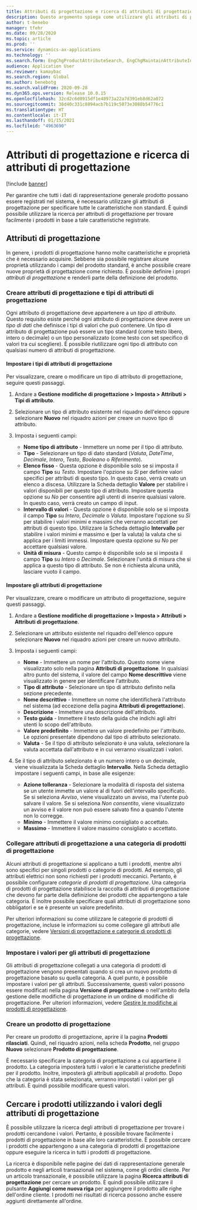 ```yaml
---
title: Attributi di progettazione e ricerca di attributi di progettazione
description: Questo argomento spiega come utilizzare gli attributi di progettazione per specificare tutte le caratteristiche non standard al fine di garantire che tutti i dati di rappresentazione generale prodotto possano essere registrati nel sistema. Spiega inoltre come utilizzare la ricerca per attributi di progettazione per trovare facilmente i prodotti in base a tale caratteristiche registrate.
author: t-benebo
manager: tfehr
ms.date: 09/28/2020
ms.topic: article
ms.prod: ''
ms.service: dynamics-ax-applications
ms.technology: ''
ms.search.form: EngChgProductAttributeSearch, EngChgMaintainAttributeInheritance, EngChgAttribute
audience: Application User
ms.reviewer: kamaybac
ms.search.region: Global
ms.author: benebotg
ms.search.validFrom: 2020-09-28
ms.dyn365.ops.version: Release 10.0.15
ms.openlocfilehash: 32cd2c6d0915df1e48973a22a7d391eb8d62a072
ms.sourcegitcommit: 38d40c331c8894acb7b119c5073e3088b54776c1
ms.translationtype: HT
ms.contentlocale: it-IT
ms.lasthandoff: 01/15/2021
ms.locfileid: "4963690"
---
```

# <a name="engineering-attributes-and-engineering-attribute-search"></a>Attributi di progettazione e ricerca di attributi di progettazione

[!include [banner](../includes/banner.md)]

Per garantire che tutti i dati di rappresentazione generale prodotto possano essere registrati nel sistema, è necessario utilizzare gli attributi di progettazione per specificare tutte le caratteristiche non standard. È quindi possibile utilizzare la ricerca per attributi di progettazione per trovare facilmente i prodotti in base a tale caratteristiche registrate.

## <a name="engineering-attributes"></a>Attributi di progettazione

In genere, i prodotti di progettazione hanno molte caratteristiche e proprietà che è necessario acquisire. Sebbene sia possibile registrare alcune proprietà utilizzando i campi del prodotto standard, è anche possibile creare nuove proprietà di progettazione come richiesto. È possibile definire i propri *attributi di progettazione* e renderli parte della definizione del prodotto.

### <a name="create-engineering-attributes-and-attribute-types"></a>Creare attributi di progettazione e tipi di attributi di progettazione

Ogni attributo di progettazione deve appartenere a un *tipo di attributo*. Questo requisito esiste perché ogni attributo di progettazione deve avere un *tipo di dati* che definisce i tipi di valori che può contenere. Un tipo di attributo di progettazione può essere un tipo standard (come testo libero, intero o decimale) o un tipo personalizzato (come testo con set specifico di valori tra cui scegliere). È possibile riutilizzare ogni tipo di attributo con qualsiasi numero di attributi di progettazione.

#### <a name="set-up-engineering-attribute-types"></a>Impostare i tipi di attributi di progettazione

Per visualizzare, creare o modificare un tipo di attributo di progettazione, seguire questi passaggi.

1. Andare a **Gestione modifiche di progettazione \> Imposta \> Attributi \> Tipi di attributo**.
1. Selezionare un tipo di attributo esistente nel riquadro dell'elenco oppure selezionare **Nuovo** nel riquadro azioni per creare un nuovo tipo di attributo.
1. Imposta i seguenti campi:

    - **Nome tipo di attributo** - Immettere un nome per il tipo di attributo.
    - **Tipo** - Selezionare un tipo di dato standard (*Valuta*, *DateTime*, *Decimale*, *Intero*, *Testo*, *Booleano* o *Riferimento*).
    - **Elenco fisso** - Questa opzione è disponibile solo se si imposta il campo **Tipo** su *Testo*. Impostare l'opzione su *Sì* per definire valori specifici per attributi di questo tipo. In questo caso, verrà creato un elenco a discesa. Utilizzare la Scheda dettaglio **Valore** per stabilire i valori disponibili per questo tipo di attributo. Impostare questa opzione su *No* per consentire agli utenti di inserire qualsiasi valore. In questo caso, verrà creato un campo di input.
    - **Intervallo di valori** - Questa opzione è disponibile solo se si imposta il campo **Tipo** su *Intero*, *Decimale* o *Valuta*. Impostare l'opzione su *Sì* per stabilire i valori minimi e massimi che verranno accettati per attributi di questo tipo. Utilizzare la Scheda dettaglio **Intervallo** per stabilire i valori minimi e massimo e (per la valuta) la valuta che si applica per i limiti immessi. Impostare questa opzione su *No* per accettare qualsiasi valore. 
    - **Unità di misura** - Questo campo è disponibile solo se si imposta il campo **Tipo** su *Intero* o *Decimale*. Selezionare l'unità di misura che si applica a questo tipo di attributo. Se non è richiesta alcuna unità, lasciare vuoto il campo.

#### <a name="set-up-engineering-attributes"></a>Impostare gli attributi di progettazione

Per visualizzare, creare o modificare un attributo di progettazione, seguire questi passaggi.

1. Andare a **Gestione modifiche di progettazione \> Imposta \> Attributi \> Attributi di progettazione**.
1. Selezionare un attributo esistente nel riquadro dell'elenco oppure selezionare **Nuovo** nel riquadro azioni per creare un nuovo attributo.
1. Imposta i seguenti campi:

    - **Nome** - Immettere un nome per l'attributo. Questo nome viene visualizzato solo nella pagina **Attributi di progettazione**. In qualsiasi altro punto del sistema, il valore del campo **Nome descrittivo** viene visualizzato in genere per identificare l'attributo.
    - **Tipo di attributo** - Selezionare un tipo di attributo definito nella sezione precedente.
    - **Nome descrittivo** - Immettere un nome che identificherà l'attributo nel sistema (ad eccezione della pagina **Attributi di progettazione**). 
    - **Descrizione** - Immettere una descrizione dell'attributo.
    - **Testo guida** - Immettere il testo della guida che indichi agli altri utenti lo scopo dell'attributo.
    - **Valore predefinito** - Immettere un valore predefinito per l'attributo. Le opzioni presentate dipendono dal tipo di attributo selezionato.
    - **Valuta** - Se il tipo di attributo selezionato è una valuta, selezionare la valuta accettata dall'attributo e in cui verranno visualizzati i valori.

1. Se il tipo di attributo selezionato è un numero intero o un decimale, viene visualizzata la Scheda dettaglio **Intervallo**. Nella Scheda dettaglio impostare i seguenti campi, in base alle esigenze:

    - **Azione tolleranza** - Selezionare la modalità di risposta del sistema se un utente immette un valore al di fuori dell'intervallo specificato. Se si seleziona *Avviso*, viene visualizzato un avviso, ma l'utente può salvare il valore. Se si seleziona *Non consentito*, viene visualizzato un avviso e il valore non può essere salvato fino a quando l'utente non lo corregge.
    - **Minimo** - Immettere il valore minimo consigliato o accettato.
    - **Massimo** - Immettere il valore massimo consigliato o accettato.

### <a name="connect-engineering-attributes-to-an-engineering-product-category"></a>Collegare attributi di progettazione a una categoria di prodotti di progettazione

Alcuni attributi di progettazione si applicano a tutti i prodotti, mentre altri sono specifici per singoli prodotti o categorie di prodotti. Ad esempio, gli attributi elettrici non sono richiesti per i prodotti meccanici. Pertanto, è possibile configurare *categorie di prodotti di progettazione*. Una categoria di prodotti di progettazione stabilisce la raccolta di attributi di progettazione che devono far parte della definizione dei prodotti che appartengono a tale categoria. È inoltre possibile specificare quali attributi di progettazione sono obbligatori e se è presente un valore predefinito.

Per ulteriori informazioni su come utilizzare le categorie di prodotti di progettazione, incluse le informazioni su come collegare gli attributi alle categorie, vedere [Versioni di progettazione e categorie di prodotti di progettazione](engineering-versions-product-category.md).

### <a name="set-values-for-engineering-attributes"></a>Impostare i valori per gli attributi di progettazione

Gli attributi di progettazione collegati a una categoria di prodotti di progettazione vengono presentati quando si crea un nuovo prodotto di progettazione basato su quella categoria. A quel punto, è possibile impostare i valori per gli attributi. Successivamente, questi valori possono essere modificati nella pagina **Versione di progettazione** o nell'ambito della gestione delle modifiche di progettazione in un ordine di modifiche di progettazione. Per ulteriori informazioni, vedere [Gestire le modifiche ai prodotti di progettazione](engineering-change-management.md).

### <a name="create-an-engineering-product"></a>Creare un prodotto di progettazione

Per creare un prodotto di progettazione, aprire il la pagina **Prodotti rilasciati**. Quindi, nel riquadro azioni, nella scheda **Prodotto**, nel gruppo **Nuovo** selezionare **Prodotto di progettazione**.

È necessario specificare la categoria di progettazione a cui appartiene il prodotto. La categoria imposterà tutti i valori e le caratteristiche predefiniti per il prodotto. Inoltre, imposterà gli attributi applicabili al prodotto. Dopo che la categoria è stata selezionata, verranno impostati i valori per gli attributi. È quindi possibile modificare questi valori.

## <a name="search-for-products-by-using-engineering-attribute-values"></a>Cercare i prodotti utilizzando i valori degli attributi di progettazione

È possibile utilizzare la ricerca degli attributi di progettazione per trovare i prodotti cercandone i valori. Pertanto, è possibile trovare facilmente i prodotti di progettazione in base alle loro caratteristiche. È possibile cercare i prodotti che appartengono a una categoria di prodotti di progettazione oppure eseguire la ricerca in tutti i prodotti di progettazione.

La ricerca è disponibile nelle pagine dei dati di rappresentazione generale prodotto e negli articoli transazionali nel sistema, come gli ordini cliente. Per un articolo transazionale, è possibile utilizzare la pagina **Ricerca attributi di progettazione** per cercare un prodotto. È quindi possibile utilizzare il pulsante **Aggiungi come nuova riga** per aggiungere il prodotto alle righe dell'ordine cliente. I prodotti nei risultati di ricerca possono anche essere aggiunti direttamente all'ordine.
